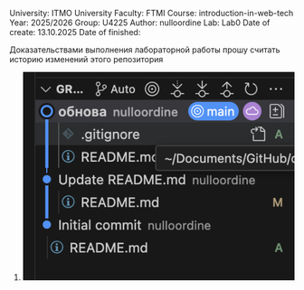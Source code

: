 University: ITMO University
Faculty: FTMI
Course: introduction-in-web-tech
Year: 2025/2026
Group: U4225
Author: nulloordine
Lab: Lab0
Date of create: 13.10.2025
Date of finished:

Доказательствами выполнения лабораторной работы прошу считать историю изменений этого репозитория

1) ![lab0.png](lab0.png)
